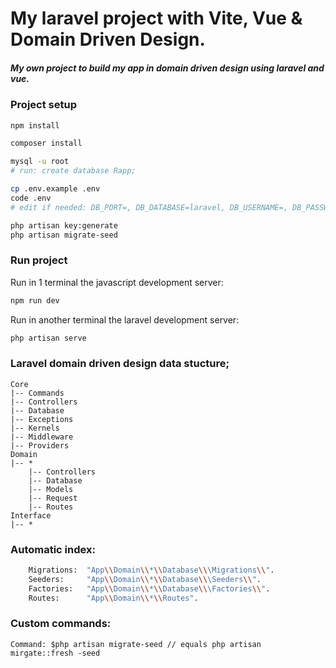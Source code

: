 # My laravel project with Vite, Vue & Domain Driven Design.

##### My own project to build my app in domain driven design using laravel and vue.

### Project setup

```sh
npm install

composer install

mysql -u root
# run: create database Rapp;

cp .env.example .env
code .env
# edit if needed: DB_PORT=, DB_DATABASE=laravel, DB_USERNAME=, DB_PASSWORD=

php artisan key:generate
php artisan migrate-seed
```

### Run project

Run in 1 terminal the javascript development server:

```sh
npm run dev
```

Run in another terminal the laravel development server:

```sh
php artisan serve
```


### Laravel domain driven design data stucture;
    Core
    |-- Commands
    |-- Controllers
    |-- Database
    |-- Exceptions
    |-- Kernels
    |-- Middleware
    |-- Providers
    Domain
    |-- *
        |-- Controllers
        |-- Database
        |-- Models
        |-- Request
        |-- Routes
    Interface
    |-- *
    

### Automatic index:
```sh
    Migrations:  "App\\Domain\\*\\Database\\\Migrations\\".
    Seeders:     "App\\Domain\\*\\Database\\\Seeders\\".
    Factories:   "App\\Domain\\*\\Database\\\Factories\\".
    Routes:      "App\\Domain\\*\\Routes".
```

### Custom commands:
    Command: $php artisan migrate-seed // equals php artisan mirgate::fresh -seed 

